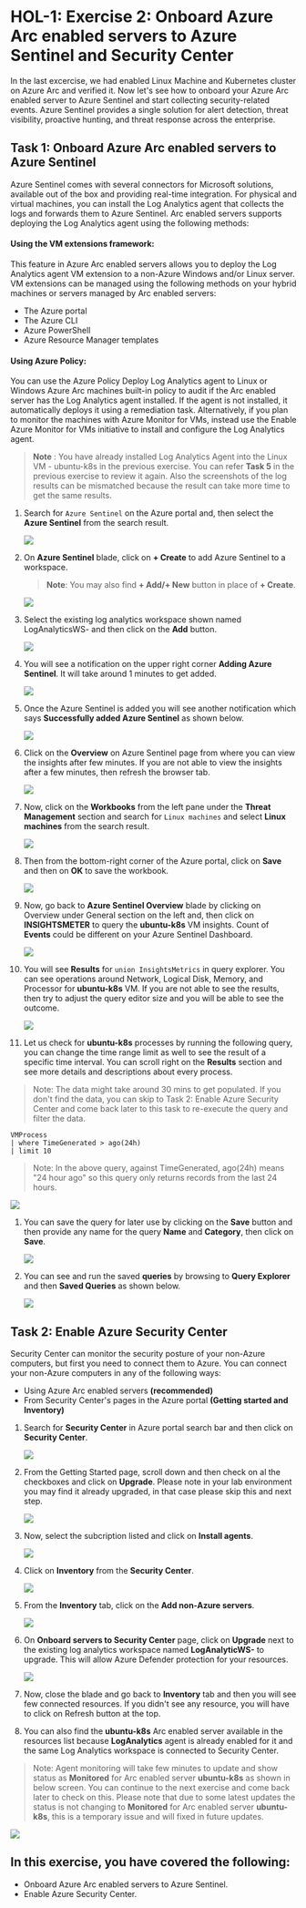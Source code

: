 # HOL-1: Exercise 2: Onboard Azure Arc enabled servers to Azure Sentinel and Security Center

In the last excercise, we had enabled Linux Machine and Kubernetes cluster on Azure Arc and verified it. Now let's see how to onboard your Azure Arc enabled server to Azure Sentinel and start collecting security-related events. Azure Sentinel provides a single solution for alert detection, threat visibility, proactive hunting, and threat response across the enterprise.

## Task 1: Onboard Azure Arc enabled servers to Azure Sentinel
Azure Sentinel comes with several connectors for Microsoft solutions, available out of the box and providing real-time integration. For physical and virtual machines, you can install the Log Analytics agent that collects the logs and forwards them to Azure Sentinel. Arc enabled servers supports deploying the Log Analytics agent using the following methods:

#### Using the VM extensions framework:
This feature in Azure Arc enabled servers allows you to deploy the Log Analytics agent VM extension to a non-Azure Windows and/or Linux server. VM extensions can be managed using the following methods on your hybrid machines or servers managed by Arc enabled servers:
 * The Azure portal
 * The Azure CLI
 * Azure PowerShell
 * Azure Resource Manager templates

#### Using Azure Policy:
You can use the Azure Policy Deploy Log Analytics agent to Linux or Windows Azure Arc machines built-in policy to audit if the Arc enabled server has the Log Analytics agent installed. If the agent is not installed, it automatically deploys it using a remediation task. Alternatively, if you plan to monitor the machines with Azure Monitor for VMs, instead use the Enable Azure Monitor for VMs initiative to install and configure the Log Analytics agent.

  > **Note** : You have already installed Log Analytics Agent into the Linux VM - ubuntu-k8s in the previous exercise. You can refer **Task 5** in the previous exercise to review it again. Also the screenshots of the log results can be mismatched because the result can take more time to get the same results. 
 
1. Search for ```Azure Sentinel``` on the Azure portal and, then select the **Azure Sentinel** from the search result.

   ![](.././media/as-01.png)
    
1. On **Azure Sentinel** blade, click on **+ Create** to add Azure Sentinel to a workspace.
   > **Note**: You may also find **+ Add/+ New** button in place of **+ Create**. 

   ![](.././media/as-02v2.png)
    
1. Select the existing log analytics workspace shown named LogAnalyticsWS-<inject key="DeploymentID/Suffix" /> and then click on the **Add** button.

   ![](.././media/as-031.png)
    
1. You will see a notification on the upper right corner **Adding Azure Sentinel**. It will take around 1 minutes to get added.
 
   ![](.././media/as-041.png)
    
1. Once the Azure Sentinel is added you will see another notification which says **Successfully added Azure Sentinel** as shown below.
     
   ![](.././media/as-05.png)
 
1. Click on the **Overview** on Azure Sentinel page from where you can view the insights after few minutes. If you are not able to view the insights after a few minutes, then refresh the browser tab.
    
   ![](.././media/as-07.png)
    
1. Now, click on the **Workbooks** from the left pane under the **Threat Management** section and search for ```Linux machines``` and select **Linux machines** from the search result.
    
   ![](.././media/as-06.png)
    
1. Then from the bottom-right corner of the Azure portal, click on **Save** and then on **OK** to save the workbook. 
 
   ![](.././media/as-08.png)
    
1. Now, go back to **Azure Sentinel Overview** blade by clicking on Overview under General section on the left and, then click on **INSIGHTSMETER** to query the **ubuntu-k8s** VM insights. Count of **Events** could be different on your Azure Sentinel Dashboard.

   ![](.././media/as-09.png)
    
1. You will see **Results** for ```union InsightsMetrics``` in query explorer. You can see operations around Network, Logical Disk, Memory, and Processor for **ubuntu-k8s** VM. If you are not able to see the results, then try to adjust the query editor size and you will be able to see the outcome.

   ![](.././media/as-10.png)
    
1. Let us check for **ubuntu-k8s** processes by running the following query, you can change the time range limit as well to see the result of a specific time interval. You can scroll right on the **Results** section and see more details and descriptions about every process. 

  > Note: The data might take around 30 mins to get populated. If you don't find the data, you can skip to Task 2: Enable Azure Security Center and come back later to this task to re-execute the query and filter the data.

   ```
   VMProcess 
   | where TimeGenerated > ago(24h) 
   | limit 10
   ```

  > Note: In the above query, against TimeGenerated,  ago(24h) means "24 hour ago" so this query only returns records from the last 24 hours.

   ![](.././media/as-11.png)   
    
1. You can save the query for later use by clicking on the **Save** button and then provide any name for the query **Name** and **Category**, then click on **Save**.

   ![](.././media/as-12.png) 

1. You can see and run the saved **queries** by browsing to **Query Explorer** and then **Saved Queries** as shown below.

   ![](.././media/as-13.png) 
    
## Task 2: Enable Azure Security Center
Security Center can monitor the security posture of your non-Azure computers, but first you need to connect them to Azure.
You can connect your non-Azure computers in any of the following ways:
  * Using Azure Arc enabled servers **(recommended)**
  * From Security Center's pages in the Azure portal **(Getting started and Inventory)**
 
1. Search for **Security Center** in Azure portal search bar and then click on **Security Center**.
    
   ![](.././media/search-security-center.png)
   
1. From the Getting Started page, scroll down and then check on al the checkboxes and click on **Upgrade**. Please note in your lab environment you may find it already upgraded, in that case please skip this and next step.

   ![](.././media/upgrade-security-centerv2.png)
   
1. Now, select the subcription listed and click on **Install agents**.

   ![](.././media/install-agentsv2.png)

1. Click on **Inventory** from the **Security Center**.

   ![](.././media/select-inventory.png)
    
1. From the **Inventory** tab, click on the **Add non-Azure servers**.

   ![](.././media/add-non-azure-servers.png)
    
1. On **Onboard servers to Security Center** page, click on **Upgrade** next to the existing log analytics workspace named **LogAnalyticWS-<inject key="DeploymentID/Suffix" />** to upgrade. This will allow Azure Defender protection for your resources.

   ![](.././media/upgrade-log-analytics.png)
    
1. Now, close the blade and go back to **Inventory** tab and then you will see few connected resources. If you didn't see any resource, you will have to click on Refresh button at the top.

1. You can also find the **ubuntu-k8s** Arc enabled server  available in the resources list because **LogAnalytics** agent is already enabled for it and the same Log Analytics workspace is connected to Security Center. 

  > Note: Agent monitoring will take few minutes to update and show status as **Monitored** for Arc enabled server **ubuntu-k8s** as shown in below screen. You can continue to the next exercise and come back later to check on this. 
  > Please note that due to some latest updates the status is not changing to **Monitored** for Arc enabled server **ubuntu-k8s**, this is a temporary issue and will fixed in future updates.   

   ![](.././media/ss-ubuntuk8s-monitor.png)

## In this exercise, you have covered the following:
 
   - Onboard Azure Arc enabled servers to Azure Sentinel.
   - Enable Azure Security Center.
